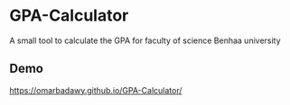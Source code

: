 # GPA-Calculator
A small tool to calculate the GPA for faculty of science Benhaa university
## Demo
https://omarbadawy.github.io/GPA-Calculator/
